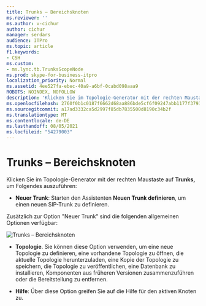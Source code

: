 ```yaml
---
title: Trunks – Bereichsknoten
ms.reviewer: ''
ms.author: v-cichur
author: cichur
manager: serdars
audience: ITPro
ms.topic: article
f1.keywords:
- CSH
ms.custom:
- ms.lync.tb.TrunksScopeNode
ms.prod: skype-for-business-itpro
localization_priority: Normal
ms.assetid: 4ee527fa-ebec-40a9-a6bf-0cabd098aaa9
ROBOTS: NOINDEX, NOFOLLOW
description: 'Klicken Sie im Topologie-Generator mit der rechten Maustaste auf Trunks, um Folgendes auszuführen:'
ms.openlocfilehash: 2760f0b1c0187f6662d68aa886bde5cf6f09247abb1177f37934354dddcea3d5
ms.sourcegitcommit: a17ad3332ca5d2997f85db7835500d8190c34b2f
ms.translationtype: MT
ms.contentlocale: de-DE
ms.lasthandoff: 08/05/2021
ms.locfileid: "54279003"
---
```

# <a name="trunks-scope-node"></a>Trunks – Bereichsknoten
 
Klicken Sie im Topologie-Generator mit der rechten Maustaste auf **Trunks,** um Folgendes auszuführen:
  
- **Neuer Trunk**: Starten den Assistenten **Neuen Trunk definieren**, um einen neuen SIP-Trunk zu definieren.
    
Zusätzlich zur Option "Neuer Trunk" sind die folgenden allgemeinen Optionen verfügbar:
  
![Trunks – Bereichsknoten](../../../media/Trunks_Scope_Node.jpg)
  
- **Topologie**. Sie können diese Option verwenden, um eine neue Topologie zu definieren, eine vorhandene Topologie zu öffnen, die aktuelle Topologie herunterzuladen, eine Kopie der Topologie zu speichern, die Topologie zu veröffentlichen, eine Datenbank zu installieren, Komponenten aus früheren Versionen zusammenzuführen oder die Bereitstellung zu entfernen.
    
- **Hilfe**: Über diese Option greifen Sie auf die Hilfe für den aktiven Knoten zu.
    

